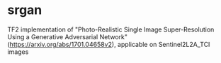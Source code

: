 # srgan
TF2 implementation of "Photo-Realistic Single Image Super-Resolution Using a Generative Adversarial Network" (https://arxiv.org/abs/1701.04658v2), applicable on Sentinel2L2A_TCI images
